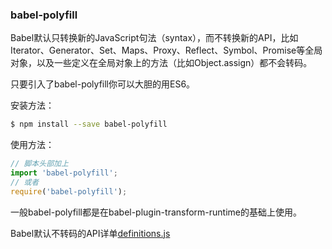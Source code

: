 ### babel-polyfill

Babel默认只转换新的JavaScript句法（syntax），而不转换新的API，比如Iterator、Generator、Set、Maps、Proxy、Reflect、Symbol、Promise等全局对象，以及一些定义在全局对象上的方法（比如Object.assign）都不会转码。

只要引入了babel-polyfill你可以大胆的用ES6。

安装方法：
```bash
$ npm install --save babel-polyfill
```
使用方法：
```javascript
// 脚本头部加上
import 'babel-polyfill';
// 或者
require('babel-polyfill');
```

一般babel-polyfill都是在babel-plugin-transform-runtime的基础上使用。

Babel默认不转码的API详单[definitions.js](https://github.com/babel/babel/blob/master/packages/babel-plugin-transform-runtime/src/definitions.js)